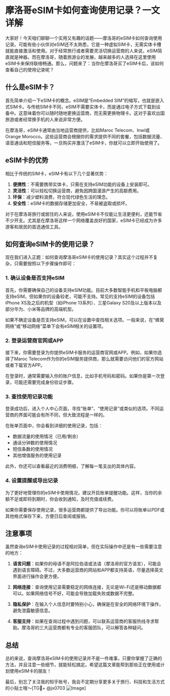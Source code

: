 # 摩洛哥eSIM卡如何查询使用记录？一文详解

大家好！今天咱们聊聊一个实用又有趣的话题——摩洛哥的eSIM卡如何查询使用记录。可能有些小伙伴对eSIM还不太熟悉，它是一种虚拟SIM卡，无需实体卡槽就能直接激活和使用。对于经常旅行或者需要灵活切换运营商的人来说，eSIM简直就是神器。而在摩洛哥，随着旅游业的发展，越来越多的人选择在这里使用eSIM卡来保持联络畅通。那么，问题来了：当你在摩洛哥买了eSIM卡后，该如何查看自己的使用记录呢？

## 什么是eSIM卡？

首先简单介绍一下eSIM卡的概念。eSIM是“Embedded SIM”的缩写，也就是嵌入式SIM卡。与传统SIM卡不同，eSIM不需要实体卡，而是通过电子方式下载到设备中。这意味着你可以随时随地更换运营商，而无需更换物理卡。这对于喜欢出国旅游或者经常换手机的人来说非常方便。

在摩洛哥，eSIM卡通常由当地运营商提供，比如Maroc Telecom、Inwi或Orange Morocco。这些运营商会根据你的需求提供不同的套餐，包括数据流量、语音通话和短信服务等。一旦购买并激活了eSIM卡，你就可以立即开始使用了。

## eSIM卡的优势

相比于传统的SIM卡，eSIM卡有以下几个显著优势：

1. **便携性**：不需要携带实体卡，只需在支持eSIM功能的设备上安装即可。
2. **灵活性**：可以轻松切换运营商，避免因跨国漫游产生的高额费用。
3. **环保**：减少塑料浪费，符合现代绿色生活的理念。
4. **安全性**：eSIM卡的数据存储更加安全，不易被盗取或损坏。

对于在摩洛哥旅行或居住的人来说，使用eSIM卡不仅能让生活更便利，还能节省不少开支。尤其是在摩洛哥这样一个网络覆盖良好的国家，eSIM卡已经成为许多游客和居民的首选通信工具。

## 如何查询eSIM卡的使用记录？

现在我们进入正题：如何查询摩洛哥eSIM卡的使用记录？其实这个过程并不复杂，只需要按照以下步骤操作即可：

### 1. 确认设备是否支持eSIM

首先，你需要确保自己的设备支持eSIM功能。目前大多数智能手机和平板电脑都支持eSIM，但如果你的设备较老，可能不支持。常见的支持eSIM的设备包括iPhone XS及之后的机型（如iPhone 13系列）、三星Galaxy S20及以上版本以及部分华为、小米等品牌的高端机型。

如果不确定设备是否支持eSIM，可以在设置中查找相关选项。一般来说，在“蜂窝网络”或“移动网络”菜单下会有eSIM相关的设置项。

### 2. 登录运营商官网或APP

接下来，你需要登录为你提供eSIM卡服务的运营商官网或APP。例如，如果你选择了Maroc Telecom作为你的eSIM服务提供商，那么就需要访问他们的官方网站或者下载官方APP。

在登录时，通常需要输入你的账户信息，比如手机号码和密码。如果你是第一次登录，可能还需要完成身份验证步骤。

### 3. 查找使用记录功能

登录成功后，进入个人中心页面，寻找“账单”、“使用记录”或类似的选项。不同运营商的界面可能会有所不同，但大致流程是一样的。

在账单页面中，你会看到详细的使用记录，包括：

- 数据流量的使用情况（已用/剩余）
- 通话分钟数的使用情况
- 短信条数的使用情况
- 其他增值服务的使用记录

此外，你还可以查看最近的消费明细，了解每一笔支出的具体内容。

### 4. 设置提醒或导出记录

为了更好地管理你的eSIM卡使用情况，建议开启账单提醒功能。这样，当你的余额不足或即将到期时，你会收到通知，及时充值或续费。

如果你需要保存使用记录，很多运营商都提供了导出功能。你可以将账单以PDF或其他格式保存下来，方便日后查阅或报销。

## 注意事项

虽然查询eSIM卡使用记录的过程相对简单，但在实际操作中还是有一些需要注意的地方：

1. **语言问题**：如果你的母语不是阿拉伯语或法语（摩洛哥的官方语言），可能会遇到语言障碍。不过，大多数运营商的网站和APP都支持英语，尽量选择英文界面进行操作会更方便。

2. **网络连接**：查询使用记录需要稳定的网络连接，无论是Wi-Fi还是移动数据都可以。如果网络信号不好，可能会导致加载失败或数据不完整。

3. **隐私保护**：在输入个人信息时要特别小心，确保是在安全的网络环境下操作，避免泄露敏感信息。

4. **客服支持**：如果在查询过程中遇到问题，可以联系运营商的客服热线寻求帮助。摩洛哥的三大运营商都有专业的客服团队，可以解答各种疑问。

## 总结

总的来说，查询摩洛哥eSIM卡的使用记录并不是一件难事，只要你掌握了正确的方法，并且注意一些细节，就能轻松搞定。希望这篇文章能帮到那些正在使用或计划使用eSIM卡的朋友！

最后，别忘了关注我的知乎账号，我会不定期分享更多关于旅行、科技和生活方式的小贴士哦～[TG💪+ @jx0703 ![Image](https://github.com/user-attachments/assets/dbca1d08-cadb-493c-b0ec-ad6f7a83f270)]